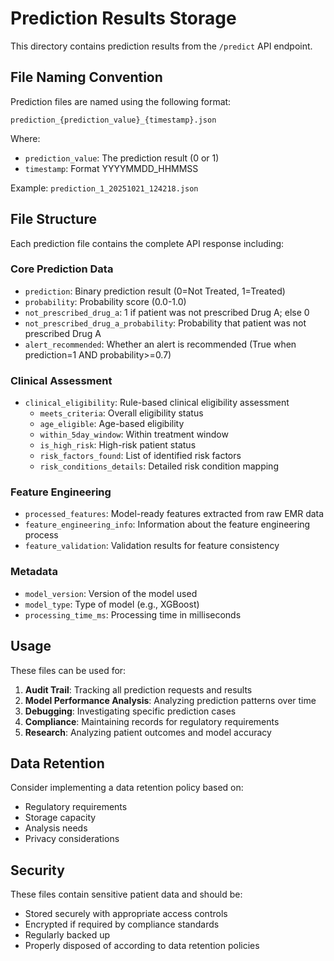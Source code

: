 # Prediction Results Storage

This directory contains prediction results from the `/predict` API endpoint.

## File Naming Convention

Prediction files are named using the following format:
```
prediction_{prediction_value}_{timestamp}.json
```

Where:
- `prediction_value`: The prediction result (0 or 1)
- `timestamp`: Format YYYYMMDD_HHMMSS

Example: `prediction_1_20251021_124218.json`

## File Structure

Each prediction file contains the complete API response including:

### Core Prediction Data
- `prediction`: Binary prediction result (0=Not Treated, 1=Treated)
- `probability`: Probability score (0.0-1.0)
- `not_prescribed_drug_a`: 1 if patient was not prescribed Drug A; else 0
- `not_prescribed_drug_a_probability`: Probability that patient was not prescribed Drug A
- `alert_recommended`: Whether an alert is recommended (True when prediction=1 AND probability>=0.7)

### Clinical Assessment
- `clinical_eligibility`: Rule-based clinical eligibility assessment
  - `meets_criteria`: Overall eligibility status
  - `age_eligible`: Age-based eligibility
  - `within_5day_window`: Within treatment window
  - `is_high_risk`: High-risk patient status
  - `risk_factors_found`: List of identified risk factors
  - `risk_conditions_details`: Detailed risk condition mapping

### Feature Engineering
- `processed_features`: Model-ready features extracted from raw EMR data
- `feature_engineering_info`: Information about the feature engineering process
- `feature_validation`: Validation results for feature consistency

### Metadata
- `model_version`: Version of the model used
- `model_type`: Type of model (e.g., XGBoost)
- `processing_time_ms`: Processing time in milliseconds

## Usage

These files can be used for:
1. **Audit Trail**: Tracking all prediction requests and results
2. **Model Performance Analysis**: Analyzing prediction patterns over time
3. **Debugging**: Investigating specific prediction cases
4. **Compliance**: Maintaining records for regulatory requirements
5. **Research**: Analyzing patient outcomes and model accuracy

## Data Retention

Consider implementing a data retention policy based on:
- Regulatory requirements
- Storage capacity
- Analysis needs
- Privacy considerations

## Security

These files contain sensitive patient data and should be:
- Stored securely with appropriate access controls
- Encrypted if required by compliance standards
- Regularly backed up
- Properly disposed of according to data retention policies
